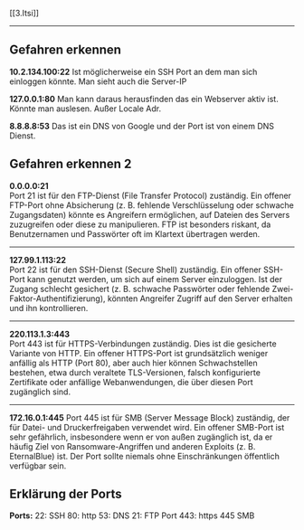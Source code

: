 [[3.Itsi]]
____
## Gefahren erkennen
**10.2.134.100:22**
Ist möglicherweise ein SSH Port an dem man sich einloggen könnte. Man sieht auch die Server-IP

**127.0.0.1:80**
Man kann daraus herausfinden das ein Webserver aktiv ist. Könnte man auslesen. Außer Locale Adr.

**8.8.8.8:53**
Das ist ein DNS von Google und der Port ist von einem DNS Dienst.

## Gefahren erkennen 2

**0.0.0.0:21**  
Port 21 ist für den FTP-Dienst (File Transfer Protocol) zuständig. Ein offener FTP-Port ohne Absicherung (z. B. fehlende Verschlüsselung oder schwache Zugangsdaten) könnte es Angreifern ermöglichen, auf Dateien des Servers zuzugreifen oder diese zu manipulieren. FTP ist besonders riskant, da Benutzernamen und Passwörter oft im Klartext übertragen werden.

---

**127.99.1.113:22**  
 Port 22 ist für den SSH-Dienst (Secure Shell) zuständig. Ein offener SSH-Port kann genutzt werden, um sich auf einem Server einzuloggen. Ist der Zugang schlecht gesichert (z. B. schwache Passwörter oder fehlende Zwei-Faktor-Authentifizierung), könnten Angreifer Zugriff auf den Server erhalten und ihn kontrollieren.

---

**220.113.1.3:443**  
Port 443 ist für HTTPS-Verbindungen zuständig. Dies ist die gesicherte Variante von HTTP. Ein offener HTTPS-Port ist grundsätzlich weniger anfällig als HTTP (Port 80), aber auch hier können Schwachstellen bestehen, etwa durch veraltete TLS-Versionen, falsch konfigurierte Zertifikate oder anfällige Webanwendungen, die über diesen Port zugänglich sind.

---

**172.16.0.1:445** 
Port 445 ist für SMB (Server Message Block) zuständig, der für Datei- und Druckerfreigaben verwendet wird. Ein offener SMB-Port ist sehr gefährlich, insbesondere wenn er von außen zugänglich ist, da er häufig Ziel von Ransomware-Angriffen und anderen Exploits (z. B. EternalBlue) ist. Der Port sollte niemals ohne Einschränkungen öffentlich verfügbar sein.
## Erklärung der Ports
**Ports:**
22: SSH
80: http
53: DNS
21: FTP Port
443: https
445 SMB